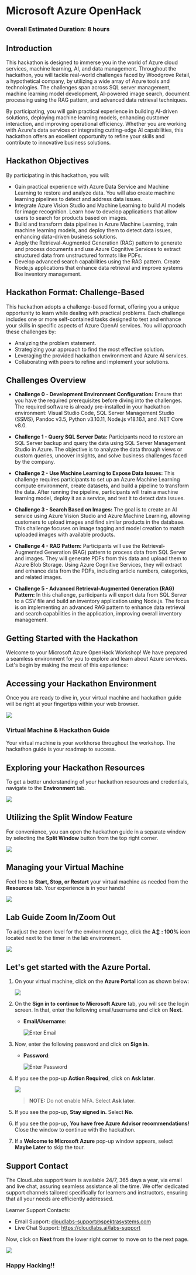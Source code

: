 # Microsoft Azure OpenHack

### Overall Estimated Duration: 8 hours

## Introduction

This hackathon is designed to immerse you in the world of Azure cloud services, machine learning, AI, and data management. Throughout the hackathon, you will tackle real-world challenges faced by Woodgrove Retail, a hypothetical company, by utilizing a wide array of Azure tools and technologies. The challenges span across SQL server management, machine learning model development, AI-powered image search, document processing using the RAG pattern, and advanced data retrieval techniques.

By participating, you will gain practical experience in building AI-driven solutions, deploying machine learning models, enhancing customer interaction, and improving operational efficiency. Whether you are working with Azure's data services or integrating cutting-edge AI capabilities, this hackathon offers an excellent opportunity to refine your skills and contribute to innovative business solutions.

## Hackathon Objectives

By participating in this hackathon, you will:

- Gain practical experience with Azure Data Service and Machine Learning to restore and analyze data. You will also create machine learning pipelines to detect and address data issues.
- Integrate Azure Vision Studio and Machine Learning to build AI models for image recognition. Learn how to develop applications that allow users to search for products based on images.
- Build and transform data pipelines in Azure Machine Learning, train machine learning models, and deploy them to detect data issues, enhancing data-driven business solutions.
- Apply the Retrieval-Augmented Generation (RAG) pattern to generate and process documents and use Azure Cognitive Services to extract structured data from unstructured formats like PDFs.
- Develop advanced search capabilities using the RAG pattern. Create Node.js applications that enhance data retrieval and improve systems like inventory management.

## Hackathon Format: Challenge-Based

This hackathon adopts a challenge-based format, offering you a unique opportunity to learn while dealing with practical problems. Each challenge includes one or more self-contained tasks designed to test and enhance your skills in specific aspects of Azure OpenAI services. You will approach these challenges by:

- Analyzing the problem statement.
- Strategizing your approach to find the most effective solution.
- Leveraging the provided hackathon environment and Azure AI services.
- Collaborating with peers to refine and implement your solutions.

## Challenges Overview

- **Challenge 0 - Development Environment Configuration:** Ensure that you have the required prerequisites before diving into the challenges. The required software is already pre-installed in your hackathon environment: Visual Studio Code, SQL Server Management Studio (SSMS), Pandoc v3.5, Python v3.10.11, Node.js v18.16.1, and .NET Core v8.0.

- **Challenge 1 - Query SQL Server Data:** Participants need to restore an SQL Server backup and query the data using SQL Server Management Studio in Azure. The objective is to analyze the data through views or custom queries, uncover insights, and solve business challenges faced by the company.

- **Challenge 2 - Use Machine Learning to Expose Data Issues:** This challenge requires participants to set up an Azure Machine Learning compute environment, create datasets, and build a pipeline to transform the data. After running the pipeline, participants will train a machine learning model, deploy it as a service, and test it to detect data issues.

- **Challenge 3 - Search Based on Images:** The goal is to create an AI service using Azure Vision Studio and Azure Machine Learning, allowing customers to upload images and find similar products in the database. This challenge focuses on image tagging and model creation to match uploaded images with available products.

- **Challenge 4 - RAG Pattern:** Participants will use the Retrieval-Augmented Generation (RAG) pattern to process data from SQL Server and images. They will generate PDFs from this data and upload them to Azure Blob Storage. Using Azure Cognitive Services, they will extract and enhance data from the PDFs, including article numbers, categories, and related images.

- **Challenge 5 - Advanced Retrieval-Augmented Generation (RAG) Pattern:** In this challenge, participants will export data from SQL Server to a CSV file and build an inventory application using Node.js. The focus is on implementing an advanced RAG pattern to enhance data retrieval and search capabilities in the application, improving overall inventory management.

## Getting Started with the Hackathon

Welcome to your Microsoft Azure OpenHack Workshop! We have prepared a seamless environment for you to explore and learn about Azure services. Let's begin by making the most of this experience:
 
## Accessing your Hackathon Environment
 
Once you are ready to dive in, your virtual machine and hackathon guide will be right at your fingertips within your web browser.

![](images/openhack-labguide.png)

### Virtual Machine & Hackathon Guide
 
Your virtual machine is your workhorse throughout the workshop. The hackathon guide is your roadmap to success.
 
## Exploring your Hackathon Resources
 
To get a better understanding of your hackathon resources and credentials, navigate to the **Environment** tab.
 
![](images/env-01.png)
 
## Utilizing the Split Window Feature
 
For convenience, you can open the hackathon guide in a separate window by selecting the **Split Window** button from the top right corner.
 
![](images/split-01.png)
 
## Managing your Virtual Machine
 
Feel free to **Start, Stop, or Restart** your virtual machine as needed from the **Resources** tab. Your experience is in your hands!

![](images/resourses.png)

## Lab Guide Zoom In/Zoom Out
 
To adjust the zoom level for the environment page, click the **A↕ : 100%** icon located next to the timer in the lab environment.

![](media/zoom-feature.png)

## Let's get started with the Azure Portal.
 
1. On your virtual machine, click on the **Azure Portal** icon as shown below:
 
   ![](images/azure-portal-edge.png)

1. On the **Sign in to continue to Microsoft Azure** tab, you will see the login screen. In that, enter the following email/username and click on **Next**. 

   * **Email/Username**: <inject key="AzureAdUserEmail"></inject>
   
     ![](images/user-email.png "Enter Email")
     
1. Now, enter the following password and click on **Sign in**.
   
   * **Password**: <inject key="AzureAdUserPassword"></inject>
   
     ![](images/user-pass.png "Enter Password")

1. If you see the pop-up **Action Required**, click on **Ask later**.

   ![](images/asklater.png)

   >**NOTE:** Do not enable MFA. Select **Ask later**.
     
1. If you see the pop-up, **Stay signed in.** Select **No**.

1. If you see the pop-up, **You have free Azure Advisor recommendations!** Close the window to continue with the hackathon.

1. If a **Welcome to Microsoft Azure** pop-up window appears, select **Maybe Later** to skip the tour.
   
## Support Contact
 
The CloudLabs support team is available 24/7, 365 days a year, via email and live chat, assuring seamless assistance all the time. We offer dedicated support channels tailored specifically for learners and instructors, ensuring that all your needs are efficiently addressed.

Learner Support Contacts:
- Email Support: cloudlabs-support@spektrasystems.com
- Live Chat Support: https://cloudlabs.ai/labs-support

Now, click on **Next** from the lower right corner to move on to the next page.

![](images/lab-next.png)

### Happy Hacking!!
